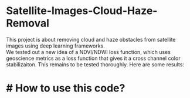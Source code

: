 # Satellite-Images-Cloud-Haze-Removal
This project is about removing cloud and haze obstacles from satellite images using deep learning frameworks.  
We tested out a new idea of a NDVI/NDWI loss function, which uses geoscience metrics as a loss function that gives it a cross channel color stabilizaiton. This remains to be tested thoroughly. Here are some results:  



# # How to use this code?
